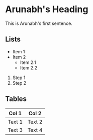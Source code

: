 # Arunabh's Heading

This is Arunabh's first sentence.

## Lists

- Item 1
- Item 2
  - Item 2.1
  - Item 2.2

1. Step 1
2. Step 2

## Tables

|Col 1|Col 2|
|-----|-----|
|Text 1|Text 2|
|Text 3|Text 4|